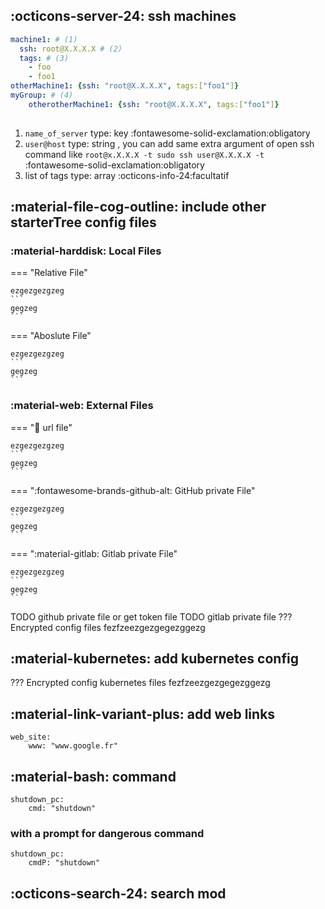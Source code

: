 ## :octicons-server-24: ssh machines

``` yaml
machine1: # (1)
  ssh: root@X.X.X.X # (2)
  tags: # (3)
    - foo
    - foo1
otherMachine1: {ssh: "root@X.X.X.X", tags:["foo1"]}
myGroup: # (4)
    otherotherMachine1: {ssh: "root@X.X.X.X", tags:["foo1"]}
    
```

1.    `name_of_server` type: key  :fontawesome-solid-exclamation:obligatory     
2.    `user@host` type: string , you can add same extra argument of open ssh command like `root@x.X.X.X -t sudo ssh user@X.X.X.X -t` :fontawesome-solid-exclamation:obligatory
4.    list of tags type: array  :octicons-info-24:facultatif
     

## :material-file-cog-outline: include other starterTree config files
### :material-harddisk: Local Files
    
=== "Relative File"

    ezgezgezgzeg
    ``` 
    gegzeg
    ```
=== "Aboslute File"

    ezgezgezgzeg
    ``` 
    gegzeg
    ```
    
### :material-web: External Files

=== ":link: url file"

    ezgezgezgzeg
    ``` 
    gegzeg
    ```
=== ":fontawesome-brands-github-alt: GitHub private File"

    ezgezgezgzeg
    ``` 
    gegzeg
    ```        
=== ":material-gitlab: Gitlab private File"

    ezgezgezgzeg
    ``` 
    gegzeg
    ```        

TODO github private file 
    or get token file
TODO gitlab private file
??? Encrypted config files
    fezfzeezgezgegezggezg
## :material-kubernetes: add kubernetes config
??? Encrypted config kubernetes files
    fezfzeezgezgegezggezg
## :material-link-variant-plus: add web links
```
web_site:
    www: "www.google.fr"
```
## :material-bash: command
```
shutdown_pc:
    cmd: "shutdown"
```

### with a prompt for dangerous command

```
shutdown_pc:
    cmdP: "shutdown"
```
## :octicons-search-24: search mod

